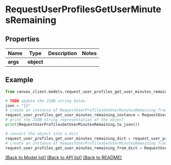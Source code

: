 # RequestUserProfilesGetUserMinutesRemaining


## Properties

Name | Type | Description | Notes
------------ | ------------- | ------------- | -------------
**args** | **object** |  | 

## Example

```python
from convex_client.models.request_user_profiles_get_user_minutes_remaining import RequestUserProfilesGetUserMinutesRemaining

# TODO update the JSON string below
json = "{}"
# create an instance of RequestUserProfilesGetUserMinutesRemaining from a JSON string
request_user_profiles_get_user_minutes_remaining_instance = RequestUserProfilesGetUserMinutesRemaining.from_json(json)
# print the JSON string representation of the object
print(RequestUserProfilesGetUserMinutesRemaining.to_json())

# convert the object into a dict
request_user_profiles_get_user_minutes_remaining_dict = request_user_profiles_get_user_minutes_remaining_instance.to_dict()
# create an instance of RequestUserProfilesGetUserMinutesRemaining from a dict
request_user_profiles_get_user_minutes_remaining_from_dict = RequestUserProfilesGetUserMinutesRemaining.from_dict(request_user_profiles_get_user_minutes_remaining_dict)
```
[[Back to Model list]](../README.md#documentation-for-models) [[Back to API list]](../README.md#documentation-for-api-endpoints) [[Back to README]](../README.md)


